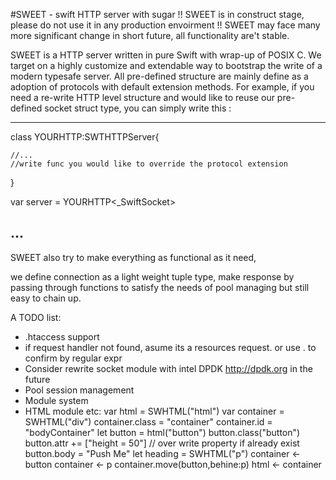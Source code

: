 #SWEET - swift HTTP server with sugar
!! SWEET is in construct stage, please do not use it in any production envoirment
!! SWEET may face many more significant change in short future, all functionality are't stable.

SWEET is a HTTP server written in pure Swift with wrap-up of POSIX C. We target on a highly customize and extendable way to bootstrap the write of a modern typesafe server.
All pre-defined structure are mainly define as a adoption of protocols with default extension methods.
For example, if you need a re-write HTTP level structure and would like to reuse our pre-defined socket struct type, you can simply write this : 

----
class YOURHTTP:SWTHTTPServer{

    //...
    //write func you would like to override the protocol extension

}

var server = YOURHTTP<_SwiftSocket>

...
----

SWEET also try to make everything as functional as it need,

we define connection as a light weight tuple type, make response by passing through functions to satisfy the needs of pool managing but still easy to chain up.

A TODO list:


* .htaccess support
* if request handler not found, asume its a resources request. or use . to confirm by regular expr
* Consider rewrite socket module with intel DPDK http://dpdk.org in the future
* Pool session management
* Module system
* HTML module etc:
    var html = SWHTML("html")
    var container = SWHTML("div")
    container.class = "container"
    container.id = "bodyContainer"
    let button = html("button")
    button.class("button")
    button.attr += ["height = 50"] // over write property if already exist
    button.body = "Push Me"
    let heading = SWHTML("p")
    container <- button
    container <- p
    container.move(button,behine:p)
    html <- container

